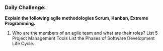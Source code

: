 <h3>Daily Challenge:</h3>
<p><strong>Explain the following agile methodologies Scrum, Kanban, Extreme Programming.</strong><p>
<ol>
  <li>
  Who are the members of an agile team and what are their roles?
  List 5 Project Management Tools
  List the Phases of Software Development Life Cycle.
  </li>
 </ol>
